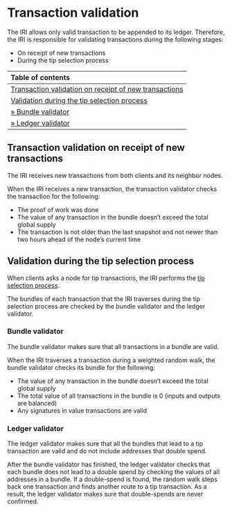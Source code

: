 # Transaction validation

The IRI allows only valid transaction to be appended to its ledger. Therefore, the IRI is responsible for validating transactions during the following stages:

* On receipt of new transactions
* During the tip selection process

| **Table of contents**                                                                                           |
|:--------------------------------------------------------------------------------------------------------------- |
| [Transaction validation on receipt of new transactions](#transaction-validation-on-receipt-of-new-transactions) |
| [Validation during the tip selection process](#validation-during-the-tip-selection-process)                     |
| [ &raquo; Bundle validator](#bundle-validator)                                                                  |
| [ &raquo; Ledger validator](#ledger-validator)                                                                  |

## Transaction validation on receipt of new transactions

The IRI receives new transactions from both clients and its neighbor nodes.

When the IRI receives a new transaction, the transaction validator checks the transaction for the following:

* The proof of work was done
* The value of any transaction in the bundle doesn’t exceed the total global supply
* The transaction is not older than the last snapshot and not newer than two hours ahead of the node’s current time

## Validation during the tip selection process

When clients asks a node for tip transactions, the IRI performs the [tip selection process](/concepts/tip-selection.md).

The bundles of each transaction that the IRI traverses during the tip selection process are checked by the bundle validator and the ledger validator.

### Bundle validator

The bundle validator makes sure that all transactions in a bundle are valid.

When the IRI traverses a transaction during a weighted random walk, the bundle validator checks its bundle for the following:

* The value of any transaction in the bundle doesn’t exceed the total global supply
* The total value of all transactions in the bundle is 0 (inputs and outputs are balanced)
* Any signatures in value transactions are valid

### Ledger validator

The ledger validator makes sure that all the bundles that lead to a tip transaction are valid and do not include addresses that double spend.

After the bundle validator has finished, the ledger validator checks that each bundle does not lead to a double spend by checking the values of all addresses in a bundle. If a double-spend is found, the random walk steps back one transaction and finds another route to a tip transaction. As a result, the ledger validator makes sure that double-spends are never confirmed.